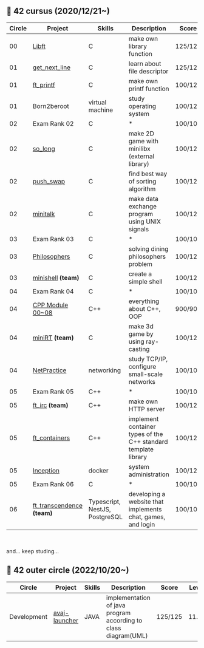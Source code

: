 🌌 42 cursus (2020/12/21~)
---
| Circle | Project | Skills | Description | Score | Level |
| ------ | ------ | ------ | ------ | ------ | ------ |
| 00   | [Libft](https://github.com/niamu01/libft)       |C       |make own library function       |125/125       |1.03       |
| 01   | [get_next_line](https://github.com/niamu01/get_next_line)        |C       | learn about file descriptor       |125/125       |1.50       |
| 01   | [ft_printf](https://github.com/niamu01/ft_printf)        |C        |make own printf function       |100/125       |1.89       |
| 01   | Born2beroot        |virtual machine       |study operating system       |100/125       |2.11       |
| 02   | Exam Rank 02        |C       |*       |100/100       |-|
| 02   | [so_long](https://github.com/niamu01/so_long)        |C       |make 2D game with minilibx (external library)       |100/125       |2.37       |
| 02   | [push_swap](https://github.com/niamu01/push_swap)        |C       |find best way of sorting algorithm       |100/125       |2.87       |
| 02   | [minitalk](https://github.com/niamu01/minitalk)        |C       |make data exchange program using UNIX signals       |100/125       |3,17       |
| 03   | Exam Rank 03        |C       |*       |100/100       |-|
| 03   | [Philosophers](https://github.com/niamu01/philosophers)        |C       |solving dining philosophers problem       |100/125       |3.74       |
| 03   | [minishell](https://github.com/niamu01/minishell) **(team)**       |C       |create a simple shell       |100/125       |4.07       |
| 04   | Exam Rank 04        |C       |*       |100/100       |-|
| 04   | [CPP Module 00~08](https://github.com/niamu01/42cursus/blob/main/cpp-module.md)        |C++       |everything about C++, OOP      |900/900       |4.63       |
| 04   | [miniRT](https://github.com/napaholic/ft_cub3d) **(team)**       |C       |make 3d game by using ray-casting       |100/125       |4.96       |
| 04   | [NetPractice](https://github.com/niamu01/netpractice)        |networking       |study TCP/IP, configure small-scale networks       |100/100       |5.14       |
| 05   | Exam Rank 05        |C++       |*       |100/100       |-|
| 05   | [ft_irc](https://github.com/nfl1ryxditimo12/webserv) **(team)**        |C++       |make own HTTP server       |100/125       |6.78       |
| 05   | [ft_containers](https://github.com/niamu01/ft_containers)|C++       |implement container types of the C++ standard template library     |100/125       |7.82       |
| 05   | [Inception](https://github.com/niamu01/inception)        |docker       |system administration       |100/125       |8.72       |
| 05   | Exam Rank 06        |C       |*       |100/100       |-|
| 06   | [ft_transcendence](https://github.com/GunGonGamLeeLee/ft_transcendence) **(team)**       |Typescript, NestJS, PostgreSQL       |developing a website that implements chat, games, and login    |100/100       |11.06       |

<br>

and... keep studing...

🚀 42 outer circle (2022/10/20~)
---
| Circle | Project | Skills | Description | Score | Level |
| ------ | ------ | ------ | ------ | ------ | ------ |
| Development   | [avaj-launcher](https://github.com/niamu01/avaj-launcher)       |JAVA       |implementation of java program according to class diagram(UML)       |125/125       |11.34       |
